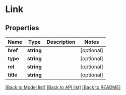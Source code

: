 # Link

## Properties
Name | Type | Description | Notes
------------ | ------------- | ------------- | -------------
**href** | **string** |  | [optional] 
**type** | **string** |  | [optional] 
**rel** | **string** |  | [optional] 
**title** | **string** |  | [optional] 

[[Back to Model list]](../README.md#documentation-for-models) [[Back to API list]](../README.md#documentation-for-api-endpoints) [[Back to README]](../README.md)


